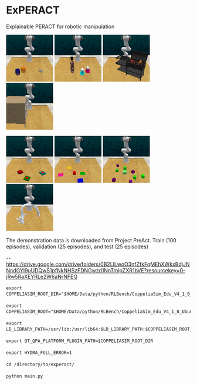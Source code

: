 # ExPERACT
Explainable PERACT for robotic manipulation

![Alt Text](/viz/episode_close_jar_eval_7.gif)
![Alt Text](/viz/episode_light_bulb_in_eval_4.gif)
![Alt Text](/viz/episode_meat_off_grill_eval_1.gif)
![Alt Text](/viz/episode_open_drawer_eval_1.gif)

![Alt Text](/viz/episode_push_buttons_eval_13.gif)
![Alt Text](/viz/episode_slide_block_to_color_target_eval_8.gif)
![Alt Text](/viz/episode_stack_blocks_eval_24.gif)
![Alt Text](/viz/episode_turn_tap_eval_25.gif)

The demonstration data is downloaded from Project PreAct. Train (100 episodes), validation (25 episodes), and test (25 episodes)

--  https://drive.google.com/drive/folders/0B2LlLwoO3nfZfkFqMEhXWkxBdjJNNndGYl9uUDQwS1pfNkNHSzFDNGwzd1NnTmlpZXR1bVE?resourcekey=0-jRw5RaXEYRLe2W6aNrNFEQ

```
export COPPELIASIM_ROOT_DIR="$HOME/Data/python/RLBench/CoppeliaSim_Edu_V4_1_0_Ubuntu16_04"

export COPPELIASIM_ROOT="$HOME/Data/python/RLBench/CoppeliaSim_Edu_V4_1_0_Ubuntu16_04"

export LD_LIBRARY_PATH=/usr/lib:/usr/lib64:$LD_LIBRARY_PATH:$COPPELIASIM_ROOT_DIR

export QT_QPA_PLATFORM_PLUGIN_PATH=$COPPELIASIM_ROOT_DIR

export HYDRA_FULL_ERROR=1

cd /directory/to/experact/

python main.py
```